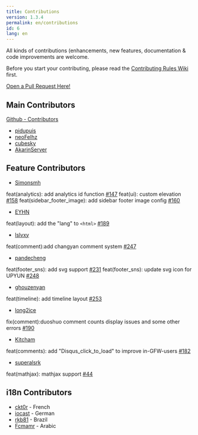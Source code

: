 ```yaml
---
title: Contributions
version: 1.3.4
permalink: en/contributions
id: 6
lang: en
---
```


All kinds of contributions (enhancements, new features, documentation & code improvements are welcome.

Before you start your contributing, please read the [Contributing Rules Wiki](https://github.com/viosey/hexo-theme-material/wiki) first.

[Open a Pull Request Here!](https://github.com/viosey/hexo-theme-material/pulls)

## Main Contributors

[Github - Contributors](https://github.com/viosey/hexo-theme-material/graphs/contributors)

- [pidupuis](https://github.com/pidupuis)
- [neoFelhz](https://github.com/neoFelhz)
- [cubesky](https://github.com/cubesky)
- [AkarinServer](https://github.com/AkarinServer)

## Feature Contributors

- [Simonsmh](https://github.com/simonsmh)

feat(analytics): add analytics id function [#147](https://github.com/viosey/hexo-theme-material/pull/147)
feat(ui): custom elevation [#158](https://github.com/viosey/hexo-theme-material/pull/158)
feat(sidebar_footer_image): add sidebar footer image config [#160](https://github.com/viosey/hexo-theme-material/pull/160)

- [EYHN](https://github.com/EYHN)

feat(layout): add the "lang" to `<html>` [#189](https://github.com/viosey/hexo-theme-material/pull/189)

- [lslvxy](https://github.com/lslvxy)

feat(comment):add changyan comment system [#247](https://github.com/viosey/hexo-theme-material/pull/247)

- [pandecheng](https://github.com/pandecheng36)

feat(footer_sns): add svg support [#231](https://github.com/viosey/hexo-theme-material/pull/231)
feat(footer_sns): update svg icon for UPYUN [#248](https://github.com/viosey/hexo-theme-material/pull/248)

- [ghouzenyan](https://github.com/ghouzenyan)

feat(timeline): add timeline layout [#253](https://github.com/viosey/hexo-theme-material/pull/253)

- [long2ice](https://github.com/long2ice)

fix(comment):duoshuo comment counts display issues and some other errors [#190](https://github.com/viosey/hexo-theme-material/pull/190)

- [Kitcham](https://github.com/Kitcham)

feat(comments): add "Disqus_click_to_load" to improve in-GFW-users [#182](https://github.com/viosey/hexo-theme-material/pull/182)

- [superalsrk](https://github.com/superalsrk)

feat(mathjax): mathjax support [#44](https://github.com/viosey/hexo-theme-material/pull/44)

## i18n Contributors

- [ckt0r](https://github.com/ckt0r) - French
- [iocast](https://github.com/iocast) - German
- [rkb81](https://github.com/rkb81) - Brazil
- [Fcmamr](https://github.com/Fcmam5) - Arabic